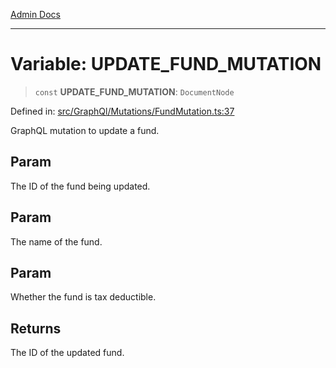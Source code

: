 [Admin Docs](/)

---

# Variable: UPDATE_FUND_MUTATION

> `const` **UPDATE_FUND_MUTATION**: `DocumentNode`

Defined in: [src/GraphQl/Mutations/FundMutation.ts:37](https://github.com/PalisadoesFoundation/talawa-admin/blob/main/src/GraphQl/Mutations/FundMutation.ts#L37)

GraphQL mutation to update a fund.

## Param

The ID of the fund being updated.

## Param

The name of the fund.

## Param

Whether the fund is tax deductible.

## Returns

The ID of the updated fund.
